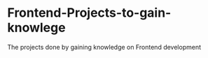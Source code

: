 # Frontend-Projects-to-gain-knowlege
The projects done by gaining knowledge on Frontend development
